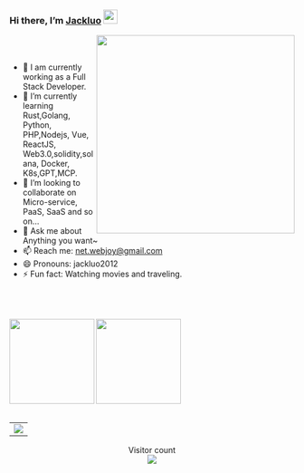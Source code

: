 ### Hi there, I’m [Jackluo](https://jackluo.cnblogs.com/) <img src="https://github.com/jackluo2012/jackluo2012/blob/master/wave.gif" width="25px">


<img align='right' src="https://github.com/jackluo2012/jackluo2012/blob/master/code_night.gif" width="350" />

<br />
<br />

- 🔭 I am currently working as a Full Stack Developer.
- 🌱 I’m currently learning Rust,Golang, Python, PHP,Nodejs, Vue, ReactJS, Web3.0,solidity,solana, Docker, K8s,GPT,MCP.
- 👯 I’m looking to collaborate on Micro-service, PaaS, SaaS and so on…
- 💬 Ask me about Anything you want~
- 📫 Reach me: net.webjoy@gmail.com
- 😄 Pronouns: jackluo2012
- ⚡ Fun fact: Watching movies and traveling.

<br />
<br />
<br />

<div>
  <img align="left" height="150px" src="https://github-readme-stats.vercel.app/api?username=jackluo2012&show_icons=true&theme=transparent" />
  <img align="center" height="150px" src="https://github-readme-stats.vercel.app/api/top-langs/?username=jackluo2012&layout=compact&langs_count=6&theme=transparent&hide=javascript,html,css" />
</div>
<br />

<table align="center">
  <tr>
    <td colspan="2">
      <img src="https://github-readme-activity-graph.cyclic.app/graph?username=jackluo2012&theme=xcode&bg_color=FF000000&hide_border=true" />
    </td>
  </tr>
</table>

<p align="center"> 
  Visitor count<br>
  <img src="https://profile-counter.glitch.me/jackluo2012/count.svg" />
</p>
